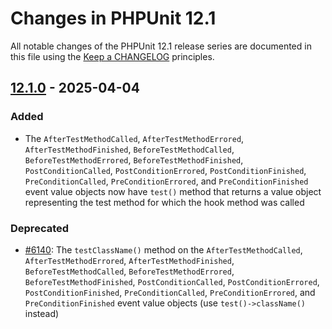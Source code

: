 # Changes in PHPUnit 12.1

All notable changes of the PHPUnit 12.1 release series are documented in this file using the [Keep a CHANGELOG](https://keepachangelog.com/) principles.

## [12.1.0] - 2025-04-04

### Added

* The `AfterTestMethodCalled`, `AfterTestMethodErrored`, `AfterTestMethodFinished`, `BeforeTestMethodCalled`, `BeforeTestMethodErrored`, `BeforeTestMethodFinished`, `PostConditionCalled`, `PostConditionErrored`, `PostConditionFinished`, `PreConditionCalled`, `PreConditionErrored`, and `PreConditionFinished` event value objects now have `test()` method that returns a value object representing the test method for which the hook method was called

### Deprecated

* [#6140](https://github.com/sebastianbergmann/phpunit/issues/6140): The `testClassName()` method on the `AfterTestMethodCalled`, `AfterTestMethodErrored`, `AfterTestMethodFinished`, `BeforeTestMethodCalled`, `BeforeTestMethodErrored`, `BeforeTestMethodFinished`, `PostConditionCalled`, `PostConditionErrored`, `PostConditionFinished`, `PreConditionCalled`, `PreConditionErrored`, and `PreConditionFinished` event value objects (use `test()->className()` instead)

[12.1.0]: https://github.com/sebastianbergmann/phpunit/compare/12.0...main
